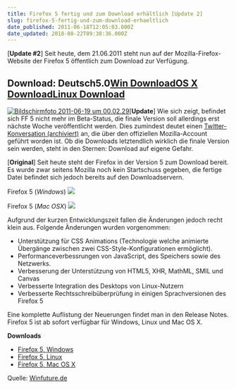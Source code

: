 ```yaml
---
title: Firefox 5 fertig und zum Download erhältlich [Update 2]
slug: firefox-5-fertig-und-zum-download-erhaeltlich
date_published: 2011-06-18T12:05:03.000Z
date_updated: 2018-08-22T09:38:36.000Z
---
```


[**Update #2**] Seit heute, dem 21.06.2011 steht nun auf der Mozilla-Firefox-Website der Firefox 5 öffentlich zum Download zur Verfügung.

**Download**:
Deutsch5.0[Win Download](http://download.mozilla.org/?product=firefox-5.0&amp;os=win&amp;lang=de)[OS X Download](http://download.mozilla.org/?product=firefox-5.0&amp;os=osx&amp;lang=de)[Linux Download](http://download.mozilla.org/?product=firefox-5.0&amp;os=linux&amp;lang=de)
---

[![Bildschirmfoto 2011-06-19 um 00.02.29](//picdump.thafaker.de/2011/06/Bildschirmfoto-2011-06-19-um-00.02.29-150x150.png)](http://picdump.thafaker.de/2011/06/Bildschirmfoto-2011-06-19-um-00.02.29.png)[**Update**] Wie sich zeigt, befindet sich FF 5 nicht mehr im Beta-Status, die finale Version soll allerdings erst nächste Woche veröffentlicht werden. Dies zumindest deutet einen [Twitter-Konversation (archiviert)](http://web.archive.org/web/20250905043545/https://twitter.com/) an, die über den offiziellen Mozilla-Account geführt worden ist. Ob die Downloads letztendlich wirklich die finale Version sein werden, steht in den Sternen: Download auf eigene Gefahr.

[**Original**] Seit heute steht der Firefox in der Version 5 zum Download bereit. Es wurde zwar seitens Mozilla noch kein Startschuss gegeben, die fertige Datei befindet sich jedoch bereits auf den Downloadservern.

Firefox 5 (*Windows*)
[![](//picdump.thafaker.de/2011/06/wpid-Photo-18.06.2011-1313-580x304.jpg)](http://thafaker.de/?attachment_id=17452)

Firefox 5 (*Mac OSX*)
[![](//picdump.thafaker.de/2011/06/firefox-5-laesst-umschalter-spielend-zwischen-versionszweigen-wechseln-bild-netzwelt5839-580x268.jpg)](__GHOST_URL__/firefox-5-fertig-und-zum-download-erhaeltlich/firefox-5-laesst-umschalter-spielend-zwischen-versionszweigen-wechseln-bild-netzwelt5839/)

Aufgrund der kurzen Entwicklungszeit fallen die Änderungen jedoch recht klein aus. Folgende Änderungen wurden vorgenommen:

- Unterstützung für CSS Animations (Technologie welche animierte Übergänge zwischen zwei CSS-Style-Konfigurationen ermöglicht).
- Performanceverbessrungen von JavaScript, des Speichers sowie des Netzwerks.
- Verbesserung der Unterstützung von HTML5, XHR, MathML, SMIL und Canvas
- Verbesserte Integration des Desktops von Linux-Nutzern
- Verbesserte Rechtsschreibüberprüfung in einigen Sprachversionen des Firefox 5

Eine komplette Auflistung der Neuerungen findet man in den Release Notes.
Firefox 5 ist ab sofort verfügbar für Windows, Linux und Mac OS X.

**Downloads**

- [Firefox 5, Windows](http://winfuture.de/downloadvorschalt,2695.html)
- [Firefox 5, Linux](http:=)
- [Firefox 5, Mac OS X](http://winfuture.de/downloadvorschalt,2706.html)

Quelle: [Winfuture.de](http://winfuture.de/news,63796.html)
